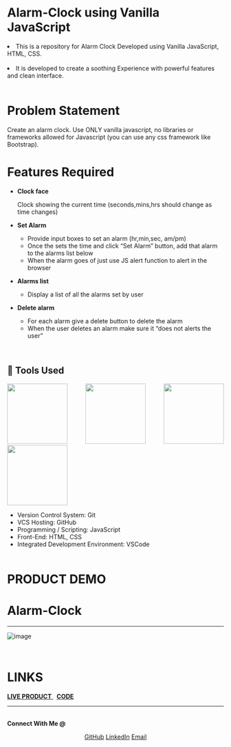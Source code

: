 # Alarm-Clock using Vanilla JavaScript

<li>This is a repository for Alarm Clock Developed using Vanilla JavaScript, HTML, CSS.</li>
<br>
<li> It is developed to create a soothing Experience with powerful features and clean interface.</li>
<br>

# Problem Statement

Create an alarm clock. Use ONLY vanilla javascript, no libraries or frameworks allowed for Javascript (you can use any css framework like Bootstrap).
<br>

# Features Required

- <b>Clock face</b><br>

  Clock showing the current time (seconds,mins,hrs should change as time changes)

- <b>Set Alarm</b> <br>

  - Provide input boxes to set an alarm (hr,min,sec, am/pm)
  - Once the sets the time and click “Set Alarm” button, add that alarm to the alarms list below
  - When the alarm goes of just use JS alert function to alert in the browser

- <b>Alarms list</b> <br>

  - Display a list of all the alarms set by user
 
- <b>Delete alarm</b> <br>
  - For each alarm give a delete button to delete the alarm
  - When the user deletes an alarm make sure it “does not alerts the user”

<br>


## 🔨 Tools Used

<p align="justify">
<img height="140" width="140" src="https://www.w3.org/html/logo/downloads/HTML5_Logo_256.png">
<img height="140" width="140" src="https://logodix.com/logo/470309.png">
<img height="140" width="140" src="https://upload.wikimedia.org/wikipedia/commons/6/6a/JavaScript-logo.png">
<img height="140" width="140" src="https://code.visualstudio.com/assets/apple-touch-icon.png">
</p>


-  Version Control System: Git
-  VCS Hosting: GitHub
-  Programming / Scripting: JavaScript
-  Front-End: HTML, CSS
-  Integrated Development Environment: VSCode
   <br/>
   <br/>
   

# PRODUCT DEMO


# Alarm-Clock

<hr>

![image](https://user-images.githubusercontent.com/86460997/209670687-29872ef1-b548-416f-8106-2149aa24c0f9.png)


<br>

# LINKS

 <!-- Page demo--> 
 <a href = "https://saurabhdixit93.github.io/ClockAlaram/" target="_blank" > <b>LIVE PRODUCT</b> </a>  &nbsp; <!-- repositary--> <a href = "https://saurabhdixit93.github.io/ClockAlaram/" target="_blank"> <b>CODE</b> </a> <br> 

--------------------------------------------------------------------------------------------------------------------------------------------------------
<br>
<strong>Connect With Me @</strong>

<p align="center">
<a href="https://github.com/Saurabhdixit93" target="_blank">GitHub</a>
<a href="https://www.linkedin.com/in/saurabh-dixit-01b675215" target="_blank">LinkedIn</a>
<a href="mailto:smartds2550@gmail.com" target="_blank" >Email</a>

</p>







 
